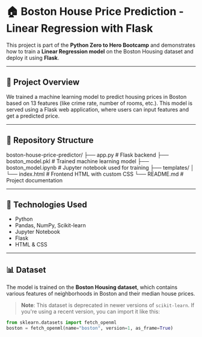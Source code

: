 # 🏠 Boston House Price Prediction - Linear Regression with Flask

This project is part of the **Python Zero to Hero Bootcamp** and demonstrates how to train a **Linear Regression model** on the Boston Housing dataset and deploy it using **Flask**.

---

## 🚀 Project Overview

We trained a machine learning model to predict housing prices in Boston based on 13 features (like crime rate, number of rooms, etc.). This model is served using a Flask web application, where users can input features and get a predicted price.

---

## 📁 Repository Structure

boston-house-price-predictor/
├── app.py # Flask backend
├── boston_model.pkl # Trained machine learning model
├── boston_model.ipynb # Jupyter notebook used for training
├── templates/
│ └── index.html # Frontend HTML with custom CSS
└── README.md # Project documentation


---

## 🧠 Technologies Used

- Python
- Pandas, NumPy, Scikit-learn
- Jupyter Notebook
- Flask
- HTML & CSS

---

## 📊 Dataset

The model is trained on the **Boston Housing dataset**, which contains various features of neighborhoods in Boston and their median house prices.

> **Note**: This dataset is deprecated in newer versions of `scikit-learn`. If you're using a recent version, you can import it like this:

```python
from sklearn.datasets import fetch_openml
boston = fetch_openml(name="boston", version=1, as_frame=True)
